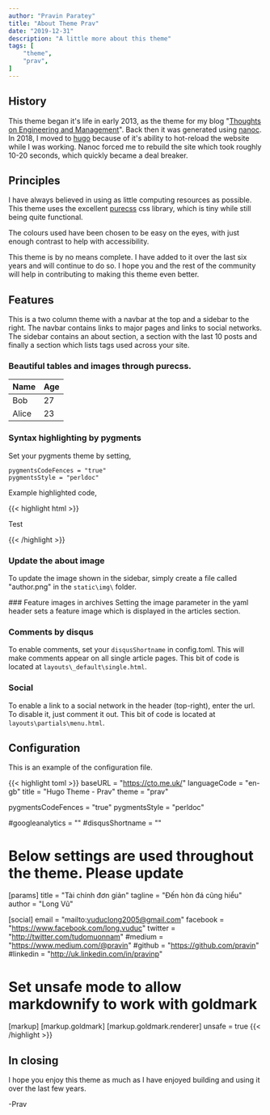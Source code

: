 ```yaml
---
author: "Pravin Paratey"
title: "About Theme Prav"
date: "2019-12-31"
description: "A little more about this theme"
tags: [
    "theme",
    "prav",
]
---
```


## History

This theme began it's life in early 2013, as the theme for my blog "[Thoughts on Engineering and Management](https://cto.me.uk)". Back then it was generated using [nanoc](https://nanoc.ws/). In 2018, I moved to [hugo](https://gohugo.io/) because of it's ability to hot-reload the website while I was working. Nanoc forced me to rebuild the site which took roughly 10-20 seconds, which quickly became a deal breaker.

## Principles

I have always believed in using as little computing resources as possible. This theme uses the excellent [purecss](https://purecss.io/) css library, which is tiny while still being quite functional.

The colours used have been chosen to be easy on the eyes, with just enough contrast to help with accessibility.

This theme is by no means complete. I have added to it over the last six years and will continue to do so. I hope you and the rest of the community will help in contributing to making this theme even better.

## Features

This is a two column theme with a navbar at the top and a sidebar to the right. The navbar contains links to major pages and links to social networks. The sidebar contains an about section, a section with the last 10 posts and finally a section which lists tags used across your site.

### Beautiful tables and images through purecss.

   Name | Age
--------|------
    Bob | 27
  Alice | 23

### Syntax highlighting by pygments

Set your pygments theme by setting,

    pygmentsCodeFences = "true"
    pygmentsStyle = "perldoc"

Example highlighted code,

{{< highlight html >}}
<!DOCTYPE html>
<html lang="en">
<head>
  <meta charset="UTF-8">
  <title>Example HTML5 Document</title>
</head>
<body>
  <p>Test</p>
</body>
</html>
{{< /highlight >}}

### Update the about image

To update the image shown in the sidebar, simply create a file called "author.png" in the `static\img\` folder.

### Feature images in archives
Setting the image parameter in the yaml header sets a feature image which is displayed in the articles section.

### Comments by disqus

To enable comments, set your `disqusShortname` in config.toml. This will make comments appear on all single article pages. This bit of code is located at `layouts\_default\single.html`.

### Social

To enable a link to a social network in the header (top-right), enter the url. To disable it, just comment it out. This bit of code is located at `layouts\partials\menu.html`.

## Configuration

This is an example of the configuration file.

{{< highlight toml >}}
baseURL = "https://cto.me.uk/"
languageCode = "en-gb"
title = "Hugo Theme - Prav"
theme = "prav"

pygmentsCodeFences = "true"
pygmentsStyle = "perldoc"

#googleanalytics = ""
#disqusShortname = ""

# Below settings are used throughout the theme. Please update
[params]
  title = "Tài chính đơn giản"
  tagline = "Đến hòn đá cũng hiểu"
  author = "Long Vũ"

[social]
  email = "mailto:vuduclong2005@gmail.com"
  facebook = "https://www.facebook.com/long.vuduc"
  twitter = "http://twitter.com/tudomuonnam"
  #medium = "https://www.medium.com/@pravin"
  #github = "https://github.com/pravin"
  #linkedin = "http://uk.linkedin.com/in/pravinp"


# Set unsafe mode to allow markdownify to work with goldmark
[markup]
  [markup.goldmark]
    [markup.goldmark.renderer]
      unsafe = true
{{< /highlight >}}

## In closing

I hope you enjoy this theme as much as I have enjoyed building and using it over the last few years.

-Prav